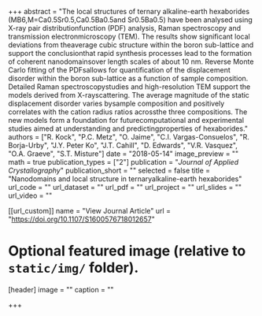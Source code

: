 +++
abstract = "The local structures of ternary alkaline-earth hexaborides (MB6,M=Ca0.5Sr0.5,Ca0.5Ba0.5and Sr0.5Ba0.5) have been analysed using X-ray pair distributionfunction (PDF) analysis, Raman spectroscopy and transmission electronmicroscopy (TEM). The results show significant local deviations from theaverage cubic structure within the boron sub-lattice and support the conclusionthat rapid synthesis processes lead to the formation of coherent nanodomainsover length scales of about 10 nm. Reverse Monte Carlo fitting of the PDFsallows for quantification of the displacement disorder within the boron sub-lattice as a function of sample composition. Detailed Raman spectroscopystudies and high-resolution TEM support the models derived from X-rayscattering. The average magnitude of the static displacement disorder varies bysample composition and positively correlates with the cation radius ratios acrossthe three compositions. The new models form a foundation for futurecomputational and experimental studies aimed at understanding and predictingproperties of hexaborides."
authors = ["R. Kock", "P.C. Metz", "O. Jaime", "C.I. Vargas-Consuelos", "R. Borja-Urby", "J.Y. Peter Ko", "J.T. Cahill", "D. Edwards", "V.R. Vasquez", "O.A. Graeve", "S.T. Misture"]
date = "2018-05-14"
image_preview = ""
math = true
publication_types = ["2"]
publication = "*Journal of Applied Crystallography*"
publication_short = ""
selected = false
title = "Nanodomains and local structure in ternaryalkaline-earth hexaborides"
url_code = ""
url_dataset = ""
url_pdf = ""
url_project = ""
url_slides = ""
url_video = ""

[[url_custom]]
name = "View Journal Article"
url = "https://doi.org/10.1107/S1600576718012657"

# Optional featured image (relative to `static/img/` folder).
[header]
image = ""
caption = ""

+++
